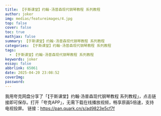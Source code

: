 ```yaml
---
title: 【于斯课堂】约翰·汤普森现代钢琴教程 系列教程
author: joker
img: medias/featureimages/4.jpg
top: false
cover: false
toc: true
mathjax: false
summary: 【于斯课堂】约翰·汤普森现代钢琴教程 系列教程
categories: 【于斯课堂】约翰·汤普森现代钢琴教程 系列教程
tags:
  - 【于斯课堂】约翰·汤普森现代钢琴教程 系列教程
keywords: joker
essay: false
abbrlink: 65061
date: 2025-04-20 23:08:52
coverImg:
password:
---
```


我用夸克网盘分享了「【于斯课堂】约翰·汤普森现代钢琴教程 系列教程」，点击链接即可保存。打开「夸克APP」，无需下载在线播放视频，畅享原画5倍速，支持电视投屏。
链接：https://pan.quark.cn/s/ad9823e5cf7f
